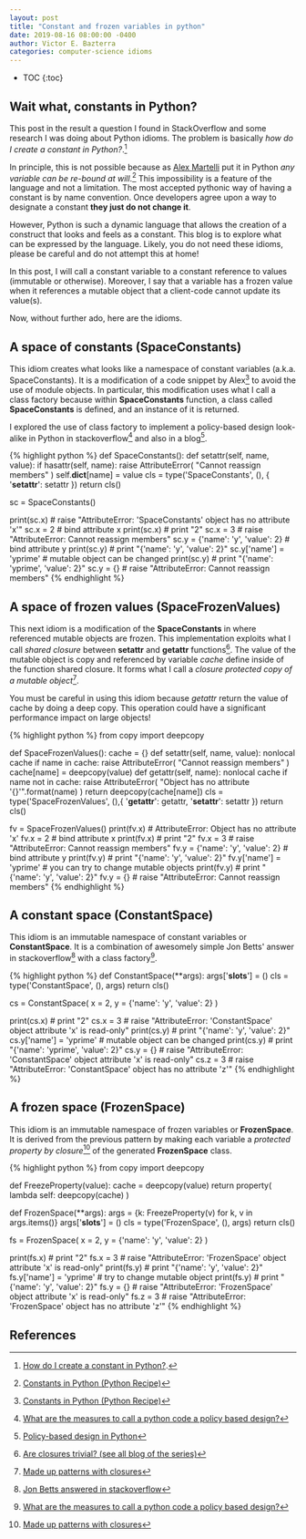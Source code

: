 ```yaml
---
layout: post
title: "Constant and frozen variables in python"
date: 2019-08-16 08:00:00 -0400
author: Victor E. Bazterra
categories: computer-science idioms
---
```


* TOC
{:toc}

## Wait what, constants in Python?

This post in the result a question I found in StackOverflow and some research I was doing about Python idioms. The problem is basically *how do I create a constant in Python?*.[^1]

In principle, this is not possible because as [Alex Martelli](https://en.wikipedia.org/wiki/Alex_Martelli) put it in Python *any variable can be re-bound at will*.[^2] This impossibility is a feature of the language and not a limitation. The most accepted pythonic way of having a constant is by name convention. Once developers agree upon a way to designate a constant **they just do not change it**.

However, Python is such a dynamic language that allows the creation of a construct that looks and feels as a constant. This blog is to explore what can be expressed by the language. Likely, you do not need these idioms, please be careful and do not attempt this at home!

In this post, I will call a constant variable to a constant reference to values (immutable or otherwise). Moreover, I say that a variable has a frozen value when it references a mutable object that a client-code cannot update its value(s).

Now, without further ado, here are the idioms.

## A space of constants (SpaceConstants)

This idiom creates what looks like a namespace of constant variables (a.k.a. SpaceConstants). It is a modification of a code snippet by Alex[^2] to avoid the use of module objects. In particular, this modification uses what I call a class factory because within **SpaceConstants** function, a class called **SpaceConstants** is defined, and an instance of it is returned.

I explored the use of class factory to implement a policy-based design look-alike in Python in stackoverflow[^3] and also in a blog[^4].

{% highlight python %}
def SpaceConstants():
    def setattr(self, name, value):
        if hasattr(self, name):
            raise AttributeError(
                "Cannot reassign members"
            )
        self.__dict__[name] = value
    cls = type('SpaceConstants', (), {
        '__setattr__': setattr
    })
    return cls()

sc = SpaceConstants()

print(sc.x) # raise "AttributeError: 'SpaceConstants' object has no attribute 'x'"
sc.x = 2 # bind attribute x
print(sc.x) # print "2"
sc.x = 3 # raise "AttributeError: Cannot reassign members"
sc.y = {'name': 'y', 'value': 2} # bind attribute y
print(sc.y) # print "{'name': 'y', 'value': 2}"
sc.y['name'] = 'yprime' # mutable object can be changed
print(sc.y) # print "{'name': 'yprime', 'value': 2}"
sc.y = {} # raise "AttributeError: Cannot reassign members"
{% endhighlight %}

## A space of frozen values (SpaceFrozenValues)

This next idiom is a modification of the **SpaceConstants** in where referenced mutable objects are frozen. This implementation exploits what I call *shared closure* between **setattr** and **getattr** functions[^5]. The value of the mutable object is copy and referenced by variable *cache* define inside of the function shared closure. It forms what I call a *closure protected copy of a mutable object*[^6].

You must be careful in using this idiom because *getattr* return the value of cache by doing a deep copy. This operation could have a significant performance impact on large objects!

{% highlight python %}
from copy import deepcopy

def SpaceFrozenValues():
    cache = {}
    def setattr(self, name, value):
        nonlocal cache
        if name in cache:
            raise AttributeError(
                "Cannot reassign members"
            )
        cache[name] = deepcopy(value)
    def getattr(self, name):
        nonlocal cache
        if name not in cache:
            raise AttributeError(
                "Object has no attribute '{}'".format(name)
            )
        return deepcopy(cache[name])
    cls = type('SpaceFrozenValues', (),{
        '__getattr__': getattr,
        '__setattr__': setattr
    })
    return cls()

fv = SpaceFrozenValues()
print(fv.x) # AttributeError: Object has no attribute 'x'
fv.x = 2 # bind attribute x
print(fv.x) # print "2"
fv.x = 3 # raise "AttributeError: Cannot reassign members"
fv.y = {'name': 'y', 'value': 2} # bind attribute y
print(fv.y) # print "{'name': 'y', 'value': 2}"
fv.y['name'] = 'yprime' # you can try to change mutable objects
print(fv.y) # print "{'name': 'y', 'value': 2}"
fv.y = {} # raise "AttributeError: Cannot reassign members"
{% endhighlight %}

## A constant space (ConstantSpace)

This idiom is an immutable namespace of constant variables or **ConstantSpace**. It is a combination of awesomely simple Jon Betts' answer in stackoverflow[^7] with a class factory[^3].

{% highlight python %}
def ConstantSpace(**args):
    args['__slots__'] = ()
    cls = type('ConstantSpace', (), args)
    return cls()

cs = ConstantSpace(
    x = 2,
    y = {'name': 'y', 'value': 2}
)

print(cs.x) # print "2"
cs.x = 3 # raise "AttributeError: 'ConstantSpace' object attribute 'x' is read-only"
print(cs.y) # print "{'name': 'y', 'value': 2}"
cs.y['name'] = 'yprime' # mutable object can be changed
print(cs.y) # print "{'name': 'yprime', 'value': 2}"
cs.y = {} # raise "AttributeError: 'ConstantSpace' object attribute 'x' is read-only"
cs.z = 3 # raise "AttributeError: 'ConstantSpace' object has no attribute 'z'"
{% endhighlight %}

## A frozen space (FrozenSpace)

This idiom is an immutable namespace of frozen variables or **FrozenSpace**. It is derived from the previous pattern by making each variable a *protected property by closure*[^6] of the generated **FrozenSpace** class.

{% highlight python %}
from copy import deepcopy

def FreezeProperty(value):
    cache = deepcopy(value)
    return property(
        lambda self: deepcopy(cache)
    )

def FrozenSpace(**args):
    args = {k: FreezeProperty(v) for k, v in args.items()}
    args['__slots__'] = ()
    cls = type('FrozenSpace', (), args)
    return cls()

fs = FrozenSpace(
    x = 2,
    y = {'name': 'y', 'value': 2}
)

print(fs.x) # print "2"
fs.x = 3 # raise "AttributeError: 'FrozenSpace' object attribute 'x' is read-only"
print(fs.y) # print "{'name': 'y', 'value': 2}"
fs.y['name'] = 'yprime' # try to change mutable object
print(fs.y) # print "{'name': 'y', 'value': 2}"
fs.y = {} # raise "AttributeError: 'FrozenSpace' object attribute 'x' is read-only"
fs.z = 3 # raise "AttributeError: 'FrozenSpace' object has no attribute 'z'"
{% endhighlight %}


## References

[^1]: [How do I create a constant in Python?](https://stackoverflow.com/questions/2682745/how-do-i-create-a-constant-in-python).
[^2]: [Constants in Python (Python Recipe)](http://code.activestate.com/recipes/65207-constants-in-python/)
[^3]: [What are the measures to call a python code a policy based design?](https://stackoverflow.com/questions/57365189/what-are-the-measures-to-call-a-python-code-a-policy-based-design)
[^4]: [Policy-based design in Python](https://baites.github.io/computer-science/patterns/2019/08/02/policy-based-design-in-python.html)
[^5]: [Are closures trivial? (see all blog of the series)](https://baites.github.io/computer-science/idioms/2017/12/11/are-closures-trivial.html)
[^6]: [Made up patterns with closures](https://baites.github.io/computer-science/idioms/2017/12/04/made-up-patterns-with-closures.html)
[^7]: [Jon Betts answered in stackoverflow](https://stackoverflow.com/a/23274028/11875212)
